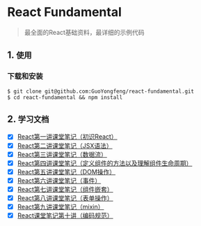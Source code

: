 # React Fundamental

> 最全面的React基础资料，最详细的示例代码

## 1. `使用`

### 下载和安装

```
$ git clone git@github.com:GuoYongfeng/react-fundamental.git
$ cd react-fundamental && npm install
```

## 2. `学习文档`

- [x] [React第一讲课堂笔记（初识React）](./docs/React第一讲课堂笔记（初识React）.md)
- [x] [React第二讲课堂笔记（JSX语法）](./docs/React第二讲课堂笔记（JSX语法）.md)
- [x] [React第三讲课堂笔记（数据流）](./docs/React第三讲课堂笔记（数据流）.md)
- [x] [React第四讲课堂笔记（定义组件的方法以及理解组件生命周期）](./docs/React第四讲课堂笔记（定义组件）.md)
- [x] [React第五讲课堂笔记（DOM操作）](./docs/React第五讲课堂笔记（DOM操作）.md)
- [x] [React第六讲课堂笔记（事件）](./docs/React第六讲课堂笔记（事件）.md)
- [x] [React第七讲课堂笔记（组件嵌套）](./docs/React第七讲课堂笔记（组件嵌套）.md)
- [x] [React第八讲课堂笔记（表单操作）](./docs/React第八讲课堂笔记（表单操作）.md)
- [x] [React第九讲课堂笔记（mixin）](./docs/React第九讲课堂笔记（mixin）.md)
- [x] [React课堂笔记第十讲（编码规范）](./docs/React课堂笔记第十讲（编码规范）.md)
